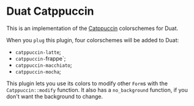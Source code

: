 # Duat Catppuccin

This is an implementation of the [Catppuccin](https://catppuccin.com) 
colorschemes for Duat.

When you `plug` this plugin, four colorschemes will be added to Duat:

* `catppuccin-latte`;
* `catppuccin-`frappe`;
* `catppuccin-macchiato`;
* `catppuccin-mocha`;

This plugin lets you use its colors to modify other `Form`s with the 
`Catppuccin::modify` function. It also has a `no_background` function, if you 
don't want the background to change.

